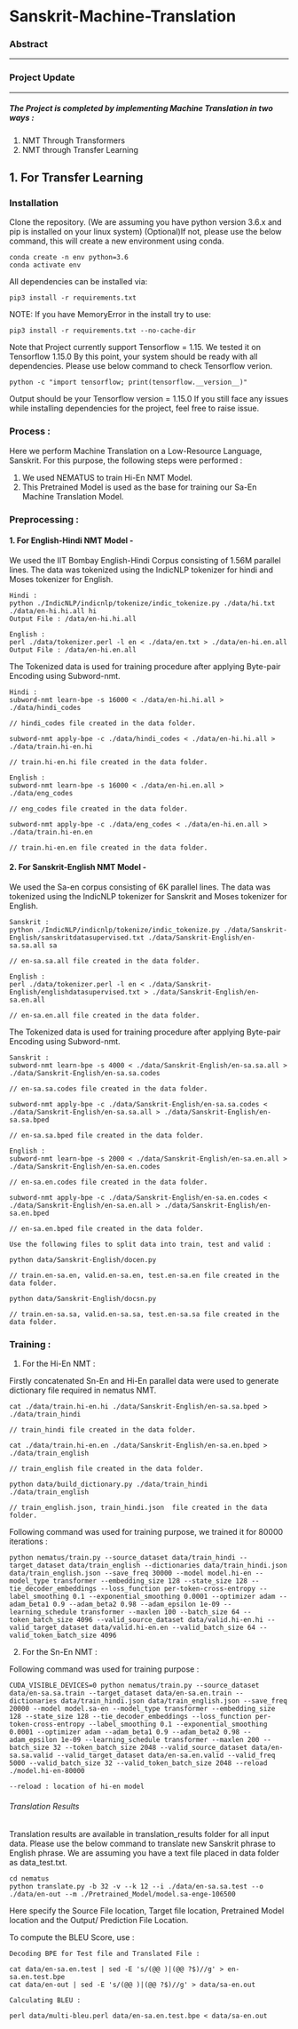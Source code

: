 # Sanskrit-Machine-Translation

### Abstract
---


### Project Update
---
##### The Project is completed by implementing Machine Translation in two ways :
1. NMT Through Transformers
2. NMT through Transfer Learning

## 1. For Transfer Learning

### Installation

Clone the repository. (We are assuming you have python version 3.6.x and pip is installed on your linux system)
(Optional)If not, please use the below command, this will create a new environment using conda.

```
conda create -n env python=3.6
conda activate env
```
All dependencies can be installed via:
```
pip3 install -r requirements.txt
```
NOTE: If you have MemoryError in the install try to use:
```
pip3 install -r requirements.txt --no-cache-dir
```
Note that Project currently support Tensorflow = 1.15. We tested it on Tensorflow 1.15.0
By this point, your system should be ready with all dependencies. Please use below command to check Tensorflow verion.
```
python -c "import tensorflow; print(tensorflow.__version__)"
```
Output should be your Tensorflow version = 1.15.0
If you still face any issues while installing dependencies for the project, feel free to raise issue.

### Process :

Here we perform Machine Translation on a Low-Resource Language, Sanskrit. For this purpose, the following steps were performed : 

1. We used NEMATUS to train Hi-En NMT Model.
2. This Pretrained Model is used as the base for training our Sa-En Machine Translation Model.

### Preprocessing :

#### 1. For English-Hindi NMT Model -
We used the IIT Bombay English-Hindi Corpus consisting of 1.56M parallel lines. The data was tokenized using the IndicNLP tokenizer for hindi and Moses tokenizer for English. 
```
Hindi :
python ./IndicNLP/indicnlp/tokenize/indic_tokenize.py ./data/hi.txt ./data/en-hi.hi.all hi
Output File : /data/en-hi.hi.all 

English :
perl ./data/tokenizer.perl -l en < ./data/en.txt > ./data/en-hi.en.all
Output File : /data/en-hi.en.all 
```
The Tokenized data is used for training procedure after applying Byte-pair Encoding using Subword-nmt. 
```
Hindi :
subword-nmt learn-bpe -s 16000 < ./data/en-hi.hi.all > ./data/hindi_codes    

// hindi_codes file created in the data folder.

subword-nmt apply-bpe -c ./data/hindi_codes < ./data/en-hi.hi.all > ./data/train.hi-en.hi

// train.hi-en.hi file created in the data folder.

English :
subword-nmt learn-bpe -s 16000 < ./data/en-hi.en.all > ./data/eng_codes

// eng_codes file created in the data folder.

subword-nmt apply-bpe -c ./data/eng_codes < ./data/en-hi.en.all > ./data/train.hi-en.en

// train.hi-en.en file created in the data folder.
```

#### 2. For Sanskrit-English NMT Model - 
We used the Sa-en corpus consisting of 6K parallel lines. The data was tokenized using the IndicNLP tokenizer for Sanskrit and Moses tokenizer for English.
```
Sanskrit :
python ./IndicNLP/indicnlp/tokenize/indic_tokenize.py ./data/Sanskrit-English/sanskritdatasupervised.txt ./data/Sanskrit-English/en-sa.sa.all sa

// en-sa.sa.all file created in the data folder.

English :
perl ./data/tokenizer.perl -l en < ./data/Sanskrit-English/englishdatasupervised.txt > ./data/Sanskrit-English/en-sa.en.all

// en-sa.en.all file created in the data folder.
```
The Tokenized data is used for training procedure after applying Byte-pair Encoding using Subword-nmt. 
```
Sanskrit :
subword-nmt learn-bpe -s 4000 < ./data/Sanskrit-English/en-sa.sa.all > ./data/Sanskrit-English/en-sa.sa.codes

// en-sa.sa.codes file created in the data folder.

subword-nmt apply-bpe -c ./data/Sanskrit-English/en-sa.sa.codes < ./data/Sanskrit-English/en-sa.sa.all > ./data/Sanskrit-English/en-sa.sa.bped

// en-sa.sa.bped file created in the data folder.

English :
subword-nmt learn-bpe -s 2000 < ./data/Sanskrit-English/en-sa.en.all > ./data/Sanskrit-English/en-sa.en.codes

// en-sa.en.codes file created in the data folder.

subword-nmt apply-bpe -c ./data/Sanskrit-English/en-sa.en.codes < ./data/Sanskrit-English/en-sa.en.all > ./data/Sanskrit-English/en-sa.en.bped

// en-sa.en.bped file created in the data folder.

Use the following files to split data into train, test and valid :

python data/Sanskrit-English/docen.py

// train.en-sa.en, valid.en-sa.en, test.en-sa.en file created in the data folder.

python data/Sanskrit-English/docsn.py

// train.en-sa.sa, valid.en-sa.sa, test.en-sa.sa file created in the data folder.
```

### Training : 

1. For the Hi-En NMT : 

Firstly concatenated Sn-En and Hi-En parallel data were used to generate dictionary file required in nematus NMT.

```
cat ./data/train.hi-en.hi ./data/Sanskrit-English/en-sa.sa.bped > ./data/train_hindi

// train_hindi file created in the data folder.

cat ./data/train.hi-en.en ./data/Sanskrit-English/en-sa.en.bped > ./data/train_english 

// train_english file created in the data folder.

python data/build_dictionary.py ./data/train_hindi ./data/train_english

// train_english.json, train_hindi.json  file created in the data folder.

```

Following command was used for training purpose, we trained it for 80000 iterations :  
```
python nematus/train.py --source_dataset data/train_hindi --target_dataset data/train_english --dictionaries data/train_hindi.json data/train_english.json --save_freq 30000 --model model.hi-en --model_type transformer --embedding_size 128 --state_size 128 --tie_decoder_embeddings --loss_function per-token-cross-entropy --label_smoothing 0.1 --exponential_smoothing 0.0001 --optimizer adam --adam_beta1 0.9 --adam_beta2 0.98 --adam_epsilon 1e-09 --learning_schedule transformer --maxlen 100 --batch_size 64 --token_batch_size 4096 --valid_source_dataset data/valid.hi-en.hi --valid_target_dataset data/valid.hi-en.en --valid_batch_size 64 --valid_token_batch_size 4096

```
2. For the Sn-En NMT : 

Following command was used for training purpose :
```
CUDA_VISIBLE_DEVICES=0 python nematus/train.py --source_dataset data/en-sa.sa.train --target_dataset data/en-sa.en.train --dictionaries data/train_hindi.json data/train_english.json --save_freq 20000 --model model.sa-en --model_type transformer --embedding_size 128 --state_size 128 --tie_decoder_embeddings --loss_function per-token-cross-entropy --label_smoothing 0.1 --exponential_smoothing 0.0001 --optimizer adam --adam_beta1 0.9 --adam_beta2 0.98 --adam_epsilon 1e-09 --learning_schedule transformer --maxlen 200 --batch_size 32 --token_batch_size 2048 --valid_source_dataset data/en-sa.sa.valid --valid_target_dataset data/en-sa.en.valid --valid_freq 5000 --valid_batch_size 32 --valid_token_batch_size 2048 --reload ./model.hi-en-80000

--reload : location of hi-en model
```

###### Translation Results
Translation results are available in translation_results folder for all input data. Please use the below command to translate new       Sanskrit phrase to English phrase. We are assuming you have a text file placed in data folder as data_test.txt.
```
cd nematus
python translate.py -b 32 -v --k 12 --i ./data/en-sa.sa.test --o ./data/en-out --m ./Pretrained_Model/model.sa-enge-106500
```
Here specify the Source File location, Target file location, Pretrained Model location and the Output/ Prediction File Location.

To compute the BLEU Score, use : 
```
Decoding BPE for Test file and Translated File : 

cat data/en-sa.en.test | sed -E 's/(@@ )|(@@ ?$)//g' > en-sa.en.test.bpe
cat data/en-out | sed -E 's/(@@ )|(@@ ?$)//g' > data/sa-en.out

Calculating BLEU : 

perl data/multi-bleu.perl data/en-sa.en.test.bpe < data/sa-en.out
```
